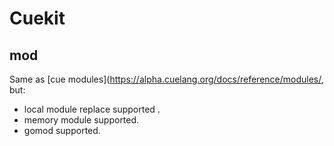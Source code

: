 # Cuekit

## mod

Same as [cue modules](https://alpha.cuelang.org/docs/reference/modules/, but:

* local module replace supported .
* memory module supported.
* gomod supported.